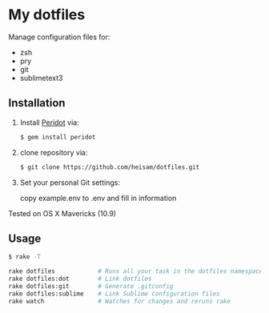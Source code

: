 # My dotfiles

Manage configuration files for:

* zsh
* pry
* git
* sublimetext3

## Installation

1. Install [Peridot](https://github.com/svenwin/peridot) via:

   ```bash
   $ gem install peridot
   ```

2. clone repository via:

   ```bash
   $ git clone https://github.com/heisam/dotfiles.git
   ```

3. Set your personal Git settings:

   copy example.env to .env and fill in information

Tested on OS X Mavericks (10.9)

## Usage

```bash
$ rake -T

rake dotfiles            # Runs all your task in the dotfiles namespace
rake dotfiles:dot        # Link dotfiles
rake dotfiles:git        # Generate .gitconfig
rake dotfiles:sublime    # Link Sublime configuration files
rake watch               # Watches for changes and reruns rake
```
